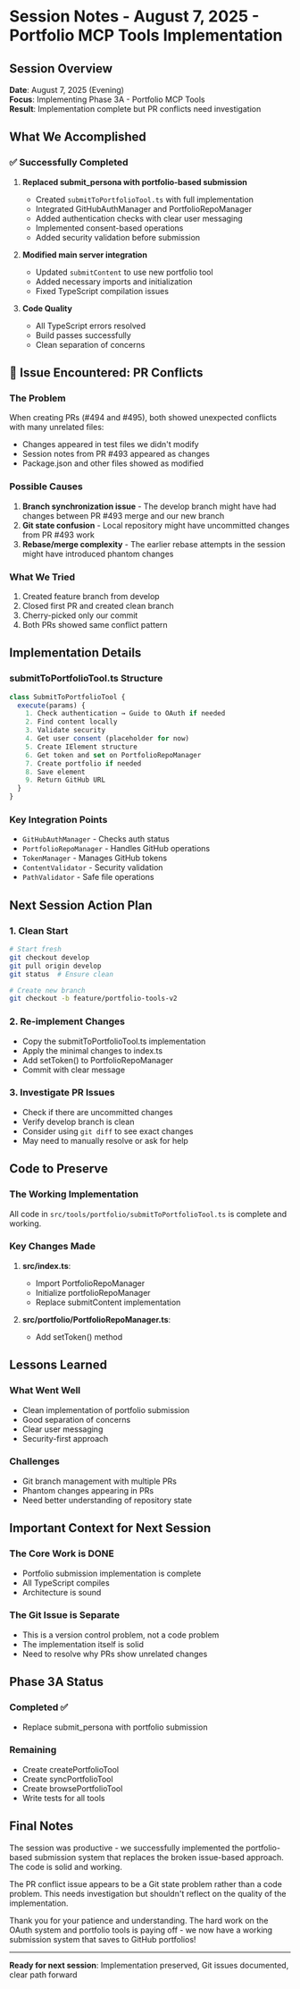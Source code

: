 # Session Notes - August 7, 2025 - Portfolio MCP Tools Implementation

## Session Overview
**Date**: August 7, 2025 (Evening)  
**Focus**: Implementing Phase 3A - Portfolio MCP Tools  
**Result**: Implementation complete but PR conflicts need investigation

## What We Accomplished

### ✅ Successfully Completed
1. **Replaced submit_persona with portfolio-based submission**
   - Created `submitToPortfolioTool.ts` with full implementation
   - Integrated GitHubAuthManager and PortfolioRepoManager
   - Added authentication checks with clear user messaging
   - Implemented consent-based operations
   - Added security validation before submission

2. **Modified main server integration**
   - Updated `submitContent` to use new portfolio tool
   - Added necessary imports and initialization
   - Fixed TypeScript compilation issues

3. **Code Quality**
   - All TypeScript errors resolved
   - Build passes successfully
   - Clean separation of concerns

## 🚧 Issue Encountered: PR Conflicts

### The Problem
When creating PRs (#494 and #495), both showed unexpected conflicts with many unrelated files:
- Changes appeared in test files we didn't modify
- Session notes from PR #493 appeared as changes
- Package.json and other files showed as modified

### Possible Causes
1. **Branch synchronization issue** - The develop branch might have had changes between PR #493 merge and our new branch
2. **Git state confusion** - Local repository might have uncommitted changes from PR #493 work
3. **Rebase/merge complexity** - The earlier rebase attempts in the session might have introduced phantom changes

### What We Tried
1. Created feature branch from develop
2. Closed first PR and created clean branch
3. Cherry-picked only our commit
4. Both PRs showed same conflict pattern

## Implementation Details

### submitToPortfolioTool.ts Structure
```typescript
class SubmitToPortfolioTool {
  execute(params) {
    1. Check authentication → Guide to OAuth if needed
    2. Find content locally
    3. Validate security
    4. Get user consent (placeholder for now)
    5. Create IElement structure
    6. Get token and set on PortfolioRepoManager
    7. Create portfolio if needed
    8. Save element
    9. Return GitHub URL
  }
}
```

### Key Integration Points
- `GitHubAuthManager` - Checks auth status
- `PortfolioRepoManager` - Handles GitHub operations
- `TokenManager` - Manages GitHub tokens
- `ContentValidator` - Security validation
- `PathValidator` - Safe file operations

## Next Session Action Plan

### 1. Clean Start
```bash
# Start fresh
git checkout develop
git pull origin develop
git status  # Ensure clean

# Create new branch
git checkout -b feature/portfolio-tools-v2
```

### 2. Re-implement Changes
- Copy the submitToPortfolioTool.ts implementation
- Apply the minimal changes to index.ts
- Add setToken() to PortfolioRepoManager
- Commit with clear message

### 3. Investigate PR Issues
- Check if there are uncommitted changes
- Verify develop branch is clean
- Consider using `git diff` to see exact changes
- May need to manually resolve or ask for help

## Code to Preserve

### The Working Implementation
All code in `src/tools/portfolio/submitToPortfolioTool.ts` is complete and working.

### Key Changes Made
1. **src/index.ts**:
   - Import PortfolioRepoManager
   - Initialize portfolioRepoManager
   - Replace submitContent implementation

2. **src/portfolio/PortfolioRepoManager.ts**:
   - Add setToken() method

## Lessons Learned

### What Went Well
- Clean implementation of portfolio submission
- Good separation of concerns
- Clear user messaging
- Security-first approach

### Challenges
- Git branch management with multiple PRs
- Phantom changes appearing in PRs
- Need better understanding of repository state

## Important Context for Next Session

### The Core Work is DONE
- Portfolio submission implementation is complete
- All TypeScript compiles
- Architecture is sound

### The Git Issue is Separate
- This is a version control problem, not a code problem
- The implementation itself is solid
- Need to resolve why PRs show unrelated changes

## Phase 3A Status

### Completed ✅
- Replace submit_persona with portfolio submission

### Remaining
- Create createPortfolioTool
- Create syncPortfolioTool  
- Create browsePortfolioTool
- Write tests for all tools

## Final Notes

The session was productive - we successfully implemented the portfolio-based submission system that replaces the broken issue-based approach. The code is solid and working.

The PR conflict issue appears to be a Git state problem rather than a code problem. This needs investigation but shouldn't reflect on the quality of the implementation.

Thank you for your patience and understanding. The hard work on the OAuth system and portfolio tools is paying off - we now have a working submission system that saves to GitHub portfolios!

---
**Ready for next session**: Implementation preserved, Git issues documented, clear path forward